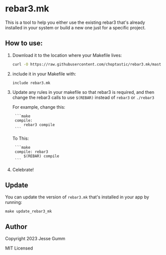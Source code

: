 # rebar3.mk

This is a tool to help you either use the existing rebar3 that's already
installed in your system or build a new one just for a specific project.

## How to use:

1. Download it to the location where your Makefile lives:

   ```bash
   curl -O https://raw.githubusercontent.com/choptastic/rebar3.mk/master/rebar3.mk
   ```

2. include it in your Makefile with:

   ```make
   include rebar3.mk
   ```

3. Update any rules in your makefile so that rebar3 is required, and then
   change the rebar3 calls to use `$(REBAR)` instead of `rebar3` or `./rebar3`

   For example, change this:


        ```make
        compile:
            rebar3 compile
        ```
    
    To This:
        
        ```make
        compile: rebar3
            $(REBAR) compile
        ```

4. Celebrate!

## Update

You can update the version of `rebar3.mk` that's installed in your app by running:

```make
make update_rebar3_mk
```

## Author

Copyright 2023 Jesse Gumm

MIT Licensed
